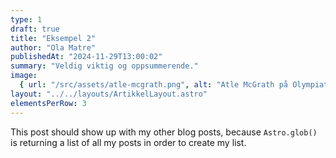 ```yaml
---
type: 1
draft: true
title: "Eksempel 2"
author: "Ola Matre"
publishedAt: "2024-11-29T13:00:02"
summary: "Veldig viktig og oppsummerende."
image:
  { url: "/src/assets/atle-mcgrath.png", alt: "Atle McGrath på Olympiatoppen" }
layout: "../../layouts/ArtikkelLayout.astro"
elementsPerRow: 3
---
```


This post should show up with my other blog posts, because `Astro.glob()` is returning a list of all my posts in order to create my list.
